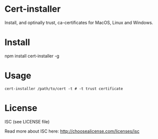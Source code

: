 # Cert-installer

Install, and optinally trust, ca-certificates for MacOS, Linux and Windows.

# Install

npm install cert-installer -g

# Usage

    cert-installer /path/to/cert -t # -t trust certificate

# License

ISC (see LICENSE file)

Read more about ISC here: http://choosealicense.com/licenses/isc
